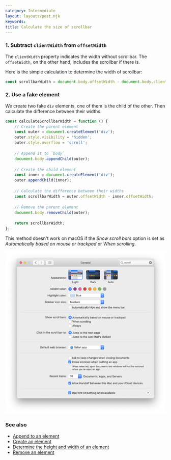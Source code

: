 ```yaml
---
category: Intermediate
layout: layouts/post.njk
keywords:
title: Calculate the size of scrollbar
---
```


### 1. Subtract `clientWidth` from `offsetWidth`

The `clientWidth` property indicates the width without scrollbar. The `offsetWidth`, on the other hand, includes the scrollbar if there is.

Here is the simple calculation to determine the width of scrollbar:

```js
const scrollbarWidth = document.body.offsetWidth - document.body.clientWidth;
```

### 2. Use a fake element

We create two fake `div` elements, one of them is the child of the other. Then calculate the difference between their widths.

```js
const calculateScrollbarWidth = function () {
    // Create the parent element
    const outer = document.createElement('div');
    outer.style.visibility = 'hidden';
    outer.style.overflow = 'scroll';

    // Append it to `body`
    document.body.appendChild(outer);

    // Create the child element
    const inner = document.createElement('div');
    outer.appendChild(inner);

    // Calculate the difference between their widths
    const scrollbarWidth = outer.offsetWidth - inner.offsetWidth;

    // Remove the parent element
    document.body.removeChild(outer);

    return scrollbarWidth;
};
```

This method doesn't work on macOS if the _Show scroll bars_ option is set as _Automatically based on mouse or trackpad_ or _When scrolling_.

![Show scroll bars option on macOS](/assets/scroll-macos.png)

### See also

-   [Append to an element](/append-to-an-element)
-   [Create an element](/create-an-element)
-   [Determine the height and width of an element](/determine-the-height-and-width-of-an-element)
-   [Remove an element](/remove-an-element)
